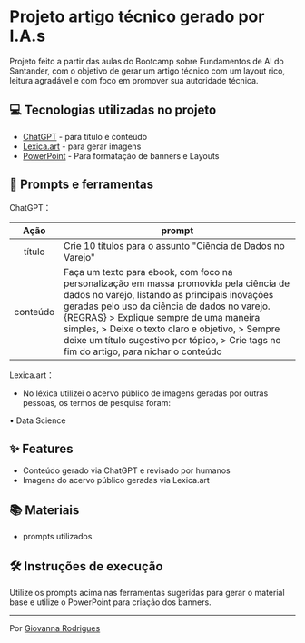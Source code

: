 # Projeto artigo técnico gerado por I.A.s

Projeto feito a partir das aulas do Bootcamp sobre Fundamentos de AI do Santander, com o objetivo de gerar um artigo técnico com um layout rico, leitura agradável e com foco em promover sua autoridade técnica.

## 💻 Tecnologias utilizadas no projeto

- [ChatGPT](https://chat.openai.com/) - para título e conteúdo
- [Lexica.art](https://lexica.art/) - para gerar imagens
- [PowerPoint](https://www.microsoft.com/en/microsoft-365/powerpoint) - Para formatação de banners e Layouts

## 📄 Prompts e ferramentas


ChatGPT：

|   Ação   | prompt                                                                                                                                                                                                                                                                         |
| :------: | ------------------------------------------------------------------------------------------------------------------------------------------------------------------------------------------------------------------------------------------------------------------------------ |
|  título  | Crie 10 títulos para o assunto "Ciência de Dados no Varejo"                                                                                                                                                                                                |
| conteúdo | Faça um texto para ebook, com foco na personalização em massa promovida pela ciência de dados no varejo, listando as principais inovações geradas pelo uso da ciência de dados no varejo. {REGRAS} > Explique sempre de uma maneira simples, > Deixe o texto claro e objetivo, > Sempre deixe um título sugestivo por tópico, > Crie tags no fim do artigo, para nichar o conteúdo |

Lexica.art：

- No léxica utilizei o acervo público de imagens geradas por outras pessoas, os termos de pesquisa foram:

• Data Science


## ✨ Features

- Conteúdo gerado via ChatGPT e revisado por humanos
- Imagens do acervo público geradas via Lexica.art

## 📚 Materiais

- prompts utilizados

## 🛠️ Instruções de execução

Utilize os prompts acima nas ferramentas sugeridas para gerar o material base e utilize o PowerPoint para criação dos banners.



---

Por [Giovanna Rodrigues](https://github.com/giperro)
